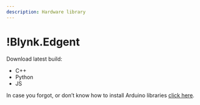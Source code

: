 ```yaml
---
description: Hardware library
---
```


# !Blynk.Edgent

Download latest build: 

* C++
* Python
* JS

  
In case you forgot, or don’t know how to install Arduino libraries [click here](http://www.arduino.cc/en/guide/libraries).

